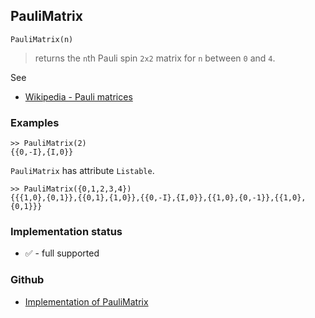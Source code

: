 ## PauliMatrix

``` 
PauliMatrix(n)
```

> returns the `n`th Pauli spin `2x2` matrix for `n` between `0` and `4`.

See
* [Wikipedia - Pauli matrices](https://en.wikipedia.org/wiki/Pauli_matrices) 

### Examples

```
>> PauliMatrix(2) 
{{0,-I},{I,0}}
```

`PauliMatrix` has attribute `Listable`.

```
>> PauliMatrix({0,1,2,3,4})
{{{1,0},{0,1}},{{0,1},{1,0}},{{0,-I},{I,0}},{{1,0},{0,-1}},{{1,0},{0,1}}}
```

### Implementation status

* &#x2705; - full supported

### Github

* [Implementation of PauliMatrix](https://github.com/axkr/symja_android_library/blob/master/symja_android_library/matheclipse-core/src/main/java/org/matheclipse/core/builtin/LinearAlgebra.java#L4858) 
